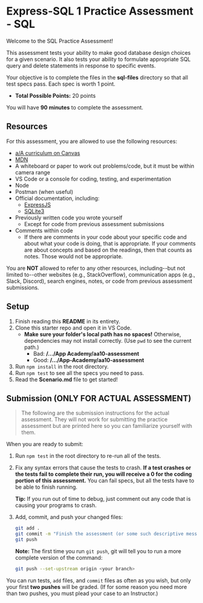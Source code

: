 # Express-SQL 1 Practice Assessment - SQL

Welcome to the SQL Practice Assessment!

This assessment tests your ability to make good database design choices for a
given scenario. It also tests your ability to formulate appropriate SQL query
and delete statements in response to specific events.

Your objective is to complete the files in the __sql-files__ directory so that
all test specs pass. Each spec is worth 1 point.

* __Total Possible Points:__ 20 points

You will have **90 minutes** to complete the assessment.

## Resources

For this assessment, you are allowed to use the following resources:

* [a/A curriculum on Canvas][canvas]
* [MDN]
* A whiteboard or paper to work out problems/code, but it must be within camera
  range
* VS Code or a console for coding, testing, and experimentation
* Node
* Postman (when useful)
* Official documentation, including:
  * [ExpressJS]
  * [SQLite3]
* Previously written code you wrote yourself
  * Except for code from previous assessment submissions
* Comments within code
  * If there are comments in your code about your specific code and about what
    your code is doing, that is appropriate. If your comments are about concepts
    and based on the readings, then that counts as notes. Those would not be
    appropriate.

You are **NOT** allowed to refer to any other resources, including--but not
limited to--other websites (e.g., StackOverflow), communication apps (e.g.,
Slack, Discord), search engines, notes, or code from previous assessment
submissions.

[canvas]: https://appacademy.instructure.com/
[ExpressJS]: http://expressjs.com/
[SQLite3]: https://www.sqlite.org/docs.html

## Setup

1. Finish reading this __README__ in its entirety.
2. Clone this starter repo and open it in VS Code.
   * **Make sure your folder's local path has no spaces!** Otherwise,
     dependencies may not install correctly. (Use `pwd` to see the current
     path.)
     * Bad:  __/.../App Academy/aa10-assessment__
     * Good: __/.../App-Academy/aa10-assessment__
3. Run `npm install` in the root directory.
4. Run `npm test` to see all the specs you need to pass.
5. Read the __Scenario.md__ file to get started!

## Submission (ONLY FOR ACTUAL ASSESSMENT)

> The following are the submission instructions for the actual assessment. They
> will not work for submitting the practice assessment but are printed here so
> you can familiarize yourself with them.

When you are ready to submit:

1. Run `npm test` in the root directory to re-run all of the tests.
  
2. Fix any syntax errors that cause the tests to crash. **If a test crashes or
   the tests fail to complete their run, you will receive a 0 for the coding
   portion of this assessment.** You can fail specs, but all the tests have to
   be able to finish running.

   **Tip:** If you run out of time to debug, just comment out any code that is
   causing your programs to crash.

3. Add, commit, and push your changed files:

   ```sh
   git add .
   git commit -m "Finish the assessment (or some such descriptive message)"
   git push
   ```

   **Note:** The first time you run `git push`, git will tell you to run a more
   complete version of the command:

   ```sh
   git push --set-upstream origin <your branch>
   ```

You can run tests, `add` files, and `commit` files as often as you wish, but
only your first **two pushes** will be graded. (If for some reason you need more
than two pushes, you must plead your case to an Instructor.)

[MDN]: https://developer.mozilla.org/en-US/
